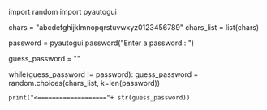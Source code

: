 

import random
import pyautogui


chars = "abcdefghijklmnopqrstuvwxyz0123456789"
chars_list = list(chars)

password = pyautogui.password("Enter a password : ")

guess_password = ""

while(guess_password != password):
    guess_password = random.choices(chars_list, k=len(password))

    print("<==================="+ str(guess_password))
